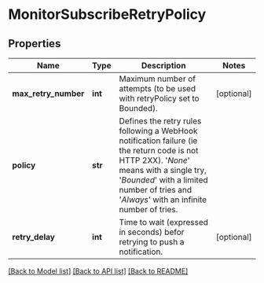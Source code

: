 # MonitorSubscribeRetryPolicy

## Properties
Name | Type | Description | Notes
------------ | ------------- | ------------- | -------------
**max_retry_number** | **int** | Maximum number of attempts (to be used with retryPolicy set to Bounded). | [optional] 
**policy** | **str** | Defines the retry rules following a WebHook notification failure (ie the return code is not HTTP 2XX). &#39;_None_&#39; means with a single try, &#39;_Bounded_&#39; with a limited number of tries and &#39;_Always_&#39;  with an infinite number of tries.   | 
**retry_delay** | **int** | Time to wait (expressed in seconds) befor retrying to push a notification. | [optional] 

[[Back to Model list]](../README.md#documentation-for-models) [[Back to API list]](../README.md#documentation-for-api-endpoints) [[Back to README]](../README.md)


